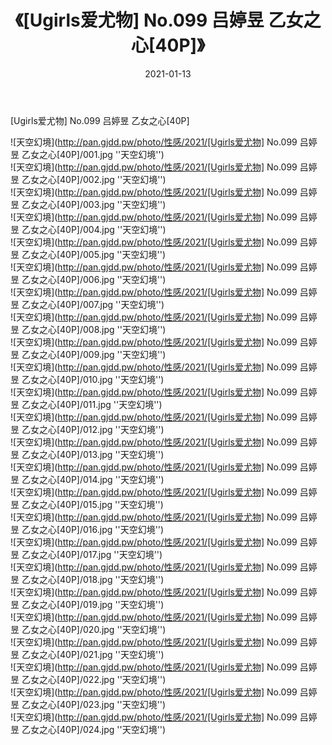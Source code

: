 ﻿---
layout: post
title:  《[Ugirls爱尤物] No.099 吕婷昱 乙女之心[40P]》
date:   2021-01-13
img: http://pan.gjdd.pw/photo/性感/2021/[Ugirls爱尤物] No.099 吕婷昱 乙女之心[40P]/000.jpg
categories: [美女, 性感, 泳衣]
---

[Ugirls爱尤物] No.099 吕婷昱 乙女之心[40P]



![天空幻境](http://pan.gjdd.pw/photo/性感/2021/[Ugirls爱尤物] No.099 吕婷昱 乙女之心[40P]/001.jpg ''天空幻境'') <br>
![天空幻境](http://pan.gjdd.pw/photo/性感/2021/[Ugirls爱尤物] No.099 吕婷昱 乙女之心[40P]/002.jpg ''天空幻境'') <br>
![天空幻境](http://pan.gjdd.pw/photo/性感/2021/[Ugirls爱尤物] No.099 吕婷昱 乙女之心[40P]/003.jpg ''天空幻境'') <br>
![天空幻境](http://pan.gjdd.pw/photo/性感/2021/[Ugirls爱尤物] No.099 吕婷昱 乙女之心[40P]/004.jpg ''天空幻境'') <br>
![天空幻境](http://pan.gjdd.pw/photo/性感/2021/[Ugirls爱尤物] No.099 吕婷昱 乙女之心[40P]/005.jpg ''天空幻境'') <br>
![天空幻境](http://pan.gjdd.pw/photo/性感/2021/[Ugirls爱尤物] No.099 吕婷昱 乙女之心[40P]/006.jpg ''天空幻境'') <br>
![天空幻境](http://pan.gjdd.pw/photo/性感/2021/[Ugirls爱尤物] No.099 吕婷昱 乙女之心[40P]/007.jpg ''天空幻境'') <br>
![天空幻境](http://pan.gjdd.pw/photo/性感/2021/[Ugirls爱尤物] No.099 吕婷昱 乙女之心[40P]/008.jpg ''天空幻境'') <br>
![天空幻境](http://pan.gjdd.pw/photo/性感/2021/[Ugirls爱尤物] No.099 吕婷昱 乙女之心[40P]/009.jpg ''天空幻境'') <br>
![天空幻境](http://pan.gjdd.pw/photo/性感/2021/[Ugirls爱尤物] No.099 吕婷昱 乙女之心[40P]/010.jpg ''天空幻境'') <br>
![天空幻境](http://pan.gjdd.pw/photo/性感/2021/[Ugirls爱尤物] No.099 吕婷昱 乙女之心[40P]/011.jpg ''天空幻境'') <br>
![天空幻境](http://pan.gjdd.pw/photo/性感/2021/[Ugirls爱尤物] No.099 吕婷昱 乙女之心[40P]/012.jpg ''天空幻境'') <br>
![天空幻境](http://pan.gjdd.pw/photo/性感/2021/[Ugirls爱尤物] No.099 吕婷昱 乙女之心[40P]/013.jpg ''天空幻境'') <br>
![天空幻境](http://pan.gjdd.pw/photo/性感/2021/[Ugirls爱尤物] No.099 吕婷昱 乙女之心[40P]/014.jpg ''天空幻境'') <br>
![天空幻境](http://pan.gjdd.pw/photo/性感/2021/[Ugirls爱尤物] No.099 吕婷昱 乙女之心[40P]/015.jpg ''天空幻境'') <br>
![天空幻境](http://pan.gjdd.pw/photo/性感/2021/[Ugirls爱尤物] No.099 吕婷昱 乙女之心[40P]/016.jpg ''天空幻境'') <br>
![天空幻境](http://pan.gjdd.pw/photo/性感/2021/[Ugirls爱尤物] No.099 吕婷昱 乙女之心[40P]/017.jpg ''天空幻境'') <br>
![天空幻境](http://pan.gjdd.pw/photo/性感/2021/[Ugirls爱尤物] No.099 吕婷昱 乙女之心[40P]/018.jpg ''天空幻境'') <br>
![天空幻境](http://pan.gjdd.pw/photo/性感/2021/[Ugirls爱尤物] No.099 吕婷昱 乙女之心[40P]/019.jpg ''天空幻境'') <br>
![天空幻境](http://pan.gjdd.pw/photo/性感/2021/[Ugirls爱尤物] No.099 吕婷昱 乙女之心[40P]/020.jpg ''天空幻境'') <br>
![天空幻境](http://pan.gjdd.pw/photo/性感/2021/[Ugirls爱尤物] No.099 吕婷昱 乙女之心[40P]/021.jpg ''天空幻境'') <br>
![天空幻境](http://pan.gjdd.pw/photo/性感/2021/[Ugirls爱尤物] No.099 吕婷昱 乙女之心[40P]/022.jpg ''天空幻境'') <br>
![天空幻境](http://pan.gjdd.pw/photo/性感/2021/[Ugirls爱尤物] No.099 吕婷昱 乙女之心[40P]/023.jpg ''天空幻境'') <br>
![天空幻境](http://pan.gjdd.pw/photo/性感/2021/[Ugirls爱尤物] No.099 吕婷昱 乙女之心[40P]/024.jpg ''天空幻境'') <br>